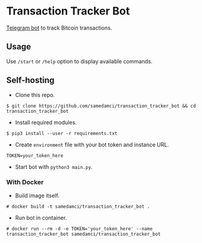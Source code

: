 # Transaction Tracker Bot

[Telegram bot](https://t.me/transaction_tracker_bot) to track Bitcoin transactions.

## Usage

Use `/start` or `/help` option to display available commands.

## Self-hosting

+ Clone this repo.
```
$ git clone https://github.com/samedamci/transaction_tracker_bot && cd transaction_tracker_bot
```
+ Install required modules.
```
$ pip3 install --user -r requirements.txt
```
+ Create `environment` file with your bot token and instance URL.
```
TOKEN=your_token_here
```
+ Start bot with `python3 main.py`.

### With Docker

+ Build image itself.
```
# docker build -t samedamci/transaction_tracker_bot .
```
+ Run bot in container.
```
# docker run --rm -d -e TOKEN='your_token_here' --name transaction_tracker_bot samedamci/transaction_tracker_bot
```
